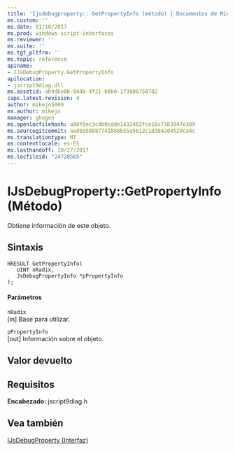 ```yaml
---
title: 'Ijsdebugproperty:: GetPropertyInfo (método) | Documentos de Microsoft'
ms.custom: ''
ms.date: 01/18/2017
ms.prod: windows-script-interfaces
ms.reviewer: ''
ms.suite: ''
ms.tgt_pltfrm: ''
ms.topic: reference
apiname:
- IJsDebugProperty.GetPropertyInfo
apilocation:
- jscript9diag.dll
ms.assetid: ab9d6e0b-0448-4f21-b0b0-1738867587d2
caps.latest.revision: 4
author: mikejo5000
ms.author: mikejo
manager: ghogen
ms.openlocfilehash: a98f0ec3c4b0cdde1432402fce16c7383947e309
ms.sourcegitcommit: aadb9588877418b8b55a5612c1d3842d4520ca4c
ms.translationtype: MT
ms.contentlocale: es-ES
ms.lasthandoff: 10/27/2017
ms.locfileid: "24728565"
---
```

# <a name="ijsdebugpropertygetpropertyinfo-method"></a>IJsDebugProperty::GetPropertyInfo (Método)
Obtiene información de este objeto.  
  
## <a name="syntax"></a>Sintaxis  
  
```  
HRESULT GetPropertyInfo(  
   UINT nRadix,  
   JsDebugPropertyInfo *pPropertyInfo  
);  
```  
  
#### <a name="parameters"></a>Parámetros  
 `nRadix`  
 [in] Base para utilizar.  
  
 `pPropertyInfo`  
 [out] Información sobre el objeto.  
  
## <a name="return-value"></a>Valor devuelto  
  
## <a name="requirements"></a>Requisitos  
 **Encabezado:** jscript9diag.h  
  
## <a name="see-also"></a>Vea también  
 [IJsDebugProperty (Interfaz)](../../winscript/reference/ijsdebugproperty-interface.md)